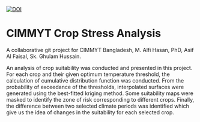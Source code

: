 [![DOI](https://zenodo.org/badge/724450773.svg)](https://zenodo.org/doi/10.5281/zenodo.10212133)

# CIMMYT Crop Stress Analysis

A collaborative git project for CIMMYT Bangladesh, M. Alfi Hasan, PhD, Asif Al Faisal, Sk. Ghulam Hussain.

An analysis of crop suitability was conducted and presented in this project. For each crop and their given optimum temperature threshold, the calculation of cumulative distribution function was conducted. From the probability of exceedance of the thresholds, interpolated surfaces were generated using the best-fitted kriging method. Some suitability maps were masked to identify the zone of risk corresponding to different crops. Finally, the difference between two selected climate periods was identified which give us the idea of changes in the suitability for each selected crop.